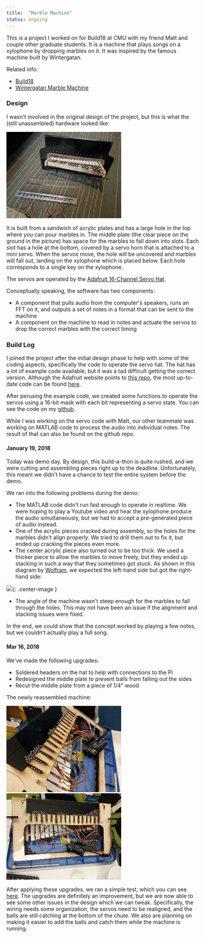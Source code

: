 ```yaml
---
title:  "Marble Machine"
status: ongoing
---
```


This is a project I worked on for Build18 at CMU with my friend Matt and couple other graduate students. It is a machine that plays songs on a xylophone by dropping marbles on it. It was inspired by the famous machine built by Wintergatan.

Related info:

* [Build18](http://www.build18.org/)
* [Wintergatan Marble Machine](https://www.youtube.com/watch?v=IvUU8joBb1Q)

### Design
I wasn't involved in the original design of the project, but this is what the (still unassembled) hardware looked like:

![](/pictures/Marble_HW_S.png)

It is built from a sandwich of acrylic plates and has a large hole in the top where you can pour marbles in. The middle plate (the clear piece on the ground in the picture) has space for the marbles to fall down into slots. Each slot has a hole at the bottom, covered by a servo horn that is attached to a mini servo. When the servos move, the hole will be uncovered and marbles will fall out, landing on the xylophone which is placed below. Each hole corresponds to a single key on the xylophone.

The servos are operated by the [Adafruit 16-Channel Servo Hat](https://www.adafruit.com/product/2327).

Conceptually speaking, the software has two components:
* A component that pulls audio from the computer's speakers, runs an FFT on it, and outputs a set of notes in a format that can be sent to the machine
* A component on the machine to read in notes and actuate the servos to drop the correct marbles with the correct timing

### Build Log
I joined the project after the initial design phase to help with some of the coding aspects, specifically the code to operate the servo hat. The hat has a lot of example code available, but it was a tad difficult getting the correct version. Although the Adafruit website points to [this repo](https://github.com/adafruit/Adafruit-Raspberry-Pi-Python-Code), the most up-to-date code can be found [here](https://github.com/adafruit/Adafruit_Python_PCA9685).

After perusing the example code, we created some functions to operate the servos using a 16-bit mask with each bit representing a servo state. You can see the code on my [github](https://github.com/Angineer/marble-machine).

While I was working on the servo code with Matt, our other teammate was working on MATLAB code to process the audio into individual notes. The result of that can also be found on the github repo.

#### January 19, 2018
Today was demo day. By design, this build-a-thon is quite rushed, and we were cutting and assembling pieces right up to the deadline. Unfortunately, this meant we didn't have a chance to test the entire system before the demo.

We ran into the following problems during the demo:
* The MATLAB code didn't run fast enough to operate in realtime. We were hoping to play a Youtube video and hear the xylophone produce the audio simultaneously, but we had to accept a pre-generated piece of audio instead.
* One of the acrylic pieces cracked during assembly, so the holes for the marbles didn't align properly. We tried to drill them out to fix it, but ended up cracking the pieces even more.
* The center acrylic piece also turned out to be too thick. We used a thicker piece to allow the marbles to move freely, but they ended up stacking in such a way that they sometimes got stuck. As shown in this diagram by [Wolfram](http://mathworld.wolfram.com/CirclePacking.html), we expected the left-hand side but got the right-hand side:

![](http://mathworld.wolfram.com/images/eps-gif/CirclePacking_1000.gif){: .center-image }
* The angle of the machine wasn't steep enough for the marbles to fall through the holes. This may not have been an issue if the alignment and stacking issues were fixed.

In the end, we could show that the concept worked by playing a few notes, but we couldn't actually play a full song.

#### Mar 16, 2018
We've made the following upgrades:
* Soldered headers on the hat to help with connections to the Pi
* Redesigned the middle plate to prevent balls from falling out the sides
* Recut the middle plate from a piece of 1/4" wood

The newly reassembled machine:

![](/pictures/Marble_Reassembled1.jpg) ![](/pictures/Marble_Reassembled2.jpg)

After applying these upgrades, we ran a simple test, which you can see [here](https://youtu.be/z4I49aJYiOA). The upgrades are definitely an improvement, but we are now able to see some other issues in the design which we can tweak. Specifically, the wiring needs some organization, the servos need to be realigned, and the balls are still catching at the bottom of the chute. We also are planning on making it easier to add the balls and catch them while the machine is running.
